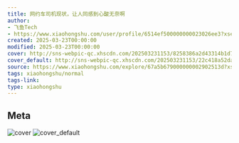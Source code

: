 ```yaml
---
title: 网约车司机现状，让人同感到心酸无奈啊
author:
- 飞鱼Tech
- https://www.xiaohongshu.com/user/profile/6514ef500000000023026ee3?xsec_token=undefined
created: 2025-03-23T00:00:00
modified: 2025-03-23T00:00:00
cover: http://sns-webpic-qc.xhscdn.com/202503231153/8258386a2d43314b1d716e868eeebe46/1040g2sg31djgojhqg8705p8ktt88srn36ibf940!nc_n_webp_prv_1
cover_default: http://sns-webpic-qc.xhscdn.com/202503231153/22c418a52da64a332d1168c31204ace2/1040g2sg31djgojhqg8705p8ktt88srn36ibf940!nc_n_webp_mw_1
source: https://www.xiaohongshu.com/explore/67a5b679000000002902513d?xsec_token=ABHPMSysL8kS6KCZTaxgAkHD5_0mCrjkdJTFb3p7TKK9M=
tags: xiaohongshu/normal
tags-link:
type: xiaohongshu
---
```


## Meta

![cover](http://sns-webpic-qc.xhscdn.com/202503231153/8258386a2d43314b1d716e868eeebe46/1040g2sg31djgojhqg8705p8ktt88srn36ibf940!nc_n_webp_prv_1)
![cover_default](http://sns-webpic-qc.xhscdn.com/202503231153/22c418a52da64a332d1168c31204ace2/1040g2sg31djgojhqg8705p8ktt88srn36ibf940!nc_n_webp_mw_1)
